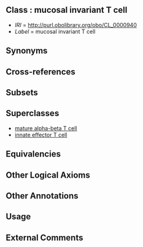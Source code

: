 
## Class : mucosal invariant T cell

 * *IRI* = http://purl.obolibrary.org/obo/CL_0000940
 * *Label* = mucosal invariant T cell

## Synonyms


## Cross-references


## Subsets


## Superclasses

 * [mature alpha-beta T cell](../../CL/91/CL_0000791.md)
 * [innate effector T cell](../../CL/27/CL_0002127.md)

## Equivalencies


## Other Logical Axioms


## Other Annotations


## Usage


## External Comments


